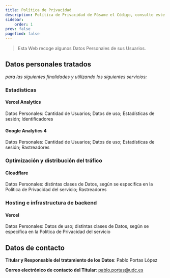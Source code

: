 ```yaml
---
title: Política de Privacidad
description: Política de Privacidad de Pásame el Código, consulte este documento para entender que datos personales se recogen de los usuarios que vistan esta web.
sidebar:
    order: 1
prev: false
pagefind: false
---
```


> Esta Web recoge algunos Datos Personales de sus Usuarios.

## Datos personales tratados

_para las siguientes finalidades y utilizando los siguientes servicios:_

### Estadísticas

#### Vercel Analytics

Datos Personales: Cantidad de Usuarios; Datos de uso; Estadísticas de sesión; Identificadores

#### Google Analytics 4

Datos Personales: Cantidad de Usuarios; Datos de uso; Estadísticas de sesión; Rastreadores

### Optimización y distribución del tráfico

#### Cloudflare

Datos Personales: distintas clases de Datos, según se especifica en la Política de Privacidad del servicio; Rastreadores

### Hosting e infrastructura de backend

#### Vercel

Datos Personales: Datos de uso; distintas clases de Datos, según se especifica en la Política de Privacidad del servicio

## Datos de contacto

**Titular y Responsable del tratamiento de los Datos**: Pablo Portas López

**Correo electrónico de contacto del Titular**: [pablo.portas@udc.es](mailto:pablo.portas@udc.es)